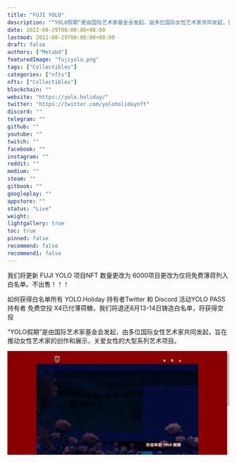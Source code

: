 ```yaml
---
title: "FUJI YOLO"
description: "“YOLO假期”是由国际艺术家基金会发起，由多位国际女性艺术家共同发起，旨在推动女性艺术家的创作和展示，关爱女性的大型系列艺术项目。"
date: 2022-08-29T00:00:00+08:00
lastmod: 2022-08-29T00:00:00+08:00
draft: false
authors: ["Metabd"]
featuredImage: "fujiyolo.png"
tags: ["Collectibles"]
categories: ["nfts"]
nfts: ["Collectibles"]
blockchain: ""
website: "https://yolo.holiday/"
twitter: "https://twitter.com/yoloholidaynft"
discord: ""
telegram: ""
github: ""
youtube: ""
twitch: ""
facebook: ""
instagram: ""
reddit: ""
medium: ""
steam: ""
gitbook: ""
googleplay: ""
appstore: ""
status: "Live"
weight: 
lightgallery: true
toc: true
pinned: false
recommend: false
recommend1: false
---
```

我们将更新 FUJI YOLO 项目NFT 数量更改为 6000项目更改为仅将免费薄荷列入白名单。不出售！！！

如何获得白名单所有 YOLO.Holiday 持有者Twitter 和 Discord 活动YOLO PASS 持有者 免费空投 X4已付薄荷糖，我们将退还8月13-14日铸造白名单，将获得空投

“YOLO假期”是由国际艺术家基金会发起，由多位国际女性艺术家共同发起，旨在推动女性艺术家的创作和展示，关爱女性的大型系列艺术项目。

![nft](613213213_new.png)